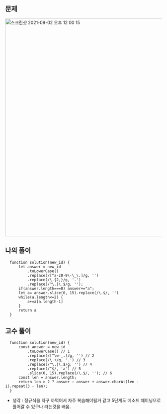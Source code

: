 <h2>문제</h2>

<img width="700" alt="스크린샷 2021-09-02 오후 12 00 15" src="https://user-images.githubusercontent.com/87749134/131774745-4847ea97-689b-47b3-aa9c-1476b3d38acd.png">


<h2>나의 풀이</h2>

```
  function solution(new_id) {
      let answer = new_id
          .toLowerCase()
          .replace(/[^a-z0-9\-\_\.]/g, '')
          .replace(/\.{2,}/g, '.')
          .replace(/^\.|\.$/g, '');
      if(answer.length===0) answer+="a";
      let a= answer.slice(0, 15).replace(/\.$/, '')
      while(a.length<=2) {
          a+=a[a.length-1]
      }
      return a
  }
```


<h2>고수 풀이</h2>

```
  function solution(new_id) {
      const answer = new_id
          .toLowerCase() // 1
          .replace(/[^\w-_.]/g, '') // 2
          .replace(/\.+/g, '.') // 3
          .replace(/^\.|\.$/g, '') // 4
          .replace(/^$/, 'a') // 5
          .slice(0, 15).replace(/\.$/, ''); // 6
      const len = answer.length;
      return len > 2 ? answer : answer + answer.charAt(len - 1).repeat(3 - len);
  }
```


- 생각 : 정규식을 자꾸 까먹어서 자주 복습해야될거 같고 5단계도 메소드 체이닝으로 풀어갈 수 있구나 라는것을 배움.
